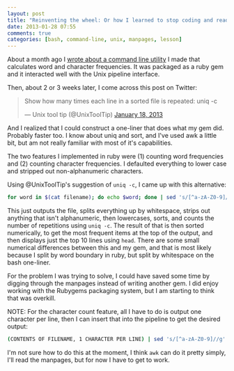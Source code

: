 ```yaml
---
layout: post
title: "Reinventing the wheel: Or how I learned to stop coding and read the manpages"
date: 2013-01-28 07:55
comments: true
categories: [bash, command-line, unix, manpages, lesson]
---
```


About a month ago I [wrote about a command line utility](/blog/2012/12/30/building-command-line-utilities-in-ruby-that-play-well-with-the-rest-of-the-unix-utilities/) I made that calculates word and character frequencies. It was packaged as a ruby gem and it interacted well with the Unix pipeline interface.

Then, about 2 or 3 weeks later, I come across this post on Twitter:

<blockquote class="twitter-tweet"><p>Show how many times each line in a sorted file is repeated: uniq -c</p>&mdash; Unix tool tip (@UnixToolTip) <a href="https://twitter.com/UnixToolTip/status/292295351518498816">January 18, 2013</a></blockquote>
<script async src="//platform.twitter.com/widgets.js" charset="utf-8"></script>

And I realized that I could construct a one-liner that does what my gem did. Probably faster too. I know about uniq and sort, and I've used awk a little bit, but am not really familiar with most of it's capabilities.

The two features I implemented in ruby were (1) counting word frequencies and (2) counting character frequencies. I defaulted everything to lower case and stripped out non-alphanumeric characters.

Using @UnixToolTip's suggestion of `uniq -c`, I came up with this alternative: 

``` bash
for word in $(cat filename); do echo $word; done | sed 's/[^a-zA-Z0-9]//g' | tr '[A-Z]' '[a-z]' | sort | uniq -c | sort -nr | head
```

This just outputs the file, splits everything up by whitespace, strips out anything that isn't alphanumeric, then lowercases, sorts, and counts the number of repetitions using `uniq -c`. The result of that is then sorted numerically, to get the most frequent items at the top of the output, and then displays just the top 10 lines using `head`. There are some small numerical differences between this and my gem, and that is most likely because I split by word boundary in ruby, but split by whitespace on the bash one-liner.

For the problem I was trying to solve, I could have saved some time by digging through the manpages instead of writing another gem. I did enjoy working with the Rubygems packaging system, but I am starting to think that was overkill.

NOTE: For the character count feature, all I have to do is output one character per line, then I can insert that into the pipeline to get the desired output: 

``` bash
(CONTENTS OF FILENAME, 1 CHARACTER PER LINE) | sed 's/[^a-zA-Z0-9]//g' | tr '[A-Z]' '[a-z]' | sort | uniq -c | sort -nr | head
```

I'm not sure how to do this at the moment, I think `awk` can do it pretty simply, I'll read the manpages, but for now I have to get to work.

